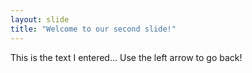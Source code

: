 ```yaml
---
layout: slide
title: "Welcome to our second slide!"
---
```

This is the text I entered...
Use the left arrow to go back!
